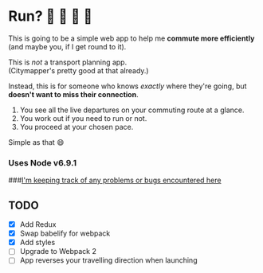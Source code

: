 # Run? :light_rail:  :bus:  :train2:  :running:

This is going to be a simple web app to help me **commute more efficiently** (and maybe you, if I get round to it).

This is *not* a transport planning app.  
(Citymapper's pretty good at that already.)

Instead, this is for someone who knows *exactly* where they're going, but **doesn't want to miss their connection**.

1. You see all the live departures on your commuting route at a glance.  
2. You work out if you need to run or not.
3. You proceed at your chosen pace.

Simple as that :smile:

### Uses Node v6.9.1

###[I'm keeping track of any problems or bugs encountered here](https://github.com/minaorangina/run/blob/master/problems-solutions.md)

## TODO
- [x] Add Redux
- [x] Swap babelify for webpack
- [x] Add styles
- [ ] Upgrade to Webpack 2
- [ ] App reverses your travelling direction when launching
